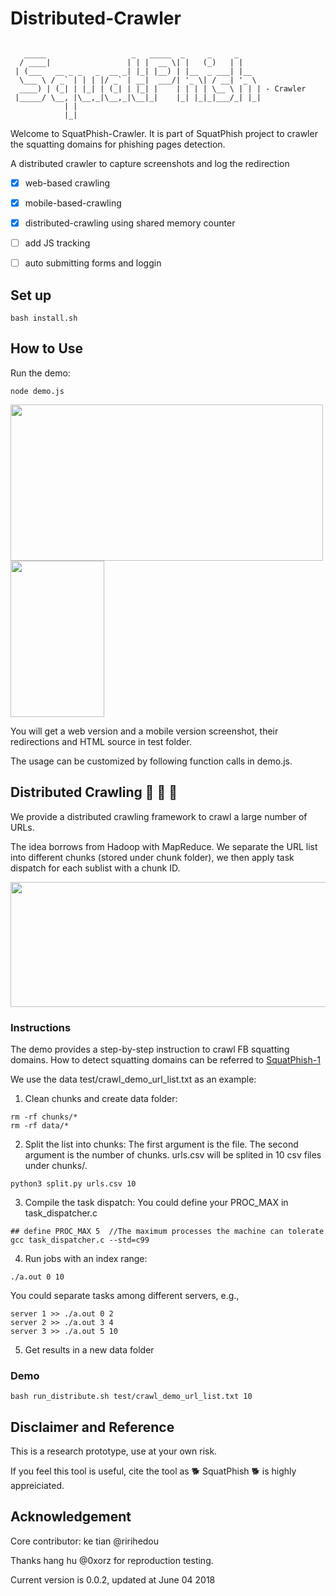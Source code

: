 # Distributed-Crawler

```

   _____                   _   _____  _     _     _
  / ____|                 | | |  __ \| |   (_)   | |
 | (___   __ _ _   _  __ _| |_| |__) | |__  _ ___| |__
  \___ \ / _` | | | |/ _` | __|  ___/| '_ \| / __| '_ \
  ____) | (_| | |_| | (_| | |_| |    | | | | \__ \ | | | - Crawler
 |_____/ \__, |\__,_|\__,_|\__|_|    |_| |_|_|___/_| |_|
            | |
            |_|

```

Welcome to SquatPhish-Crawler. It is part of SquatPhish project to crawler the squatting domains for phishing pages detection.

A distributed crawler to capture screenshots and log the redirection 

- [x] web-based crawling
- [x] mobile-based-crawling
- [x] distributed-crawling using shared memory counter
- [ ] add JS tracking
- [ ] auto submitting forms and loggin


## Set up

```
bash install.sh
```

## How to Use

Run the demo:

```
node demo.js
```
<p float="left">
 <img src="https://github.com/SquatPhish/2-Distributed-Crawler/blob/master/test/fb-signin.screen.png" width="500" height="250" />
 <img src="https://github.com/SquatPhish/2-Distributed-Crawler/blob/master/test/fb-signin.screen.mobile.png" width="150" height="250" />
</p>


You will get a web version and a mobile version screenshot, their redirections and HTML source in test folder.

The usage can be customized by following function calls in demo.js.


## Distributed Crawling :rocket: :rocket: :rocket:

We provide a distributed crawling framework to crawl a large number of URLs.

The idea borrows from Hadoop with MapReduce. We separate the URL list into different chunks (stored under chunk folder), we then apply
task dispatch for each sublist with a chunk ID.

<img src="https://github.com/SquatPhish/2-Distributed-Crawler/blob/master/test/Framework.png" width="600" height="200" />

### Instructions

The demo provides a step-by-step instruction to crawl FB squatting domains.
How to detect squatting domains can be referred to [SquatPhish-1](https://github.com/SquatPhish/1-Squatting-Domain-Identification)

We use the data test/crawl_demo_url_list.txt as an example:

1. Clean chunks and create data folder:
```
rm -rf chunks/*
rm -rf data/*
```

2. Split the list into chunks: The first argument is the file. The second argument is the number of chunks.
urls.csv will be splited in 10 csv files under chunks/.

```
python3 split.py urls.csv 10
```


3. Compile the task dispatch:  You could define your PROC_MAX in task_dispatcher.c

```
## define PROC_MAX 5  //The maximum processes the machine can tolerate
gcc task_dispatcher.c --std=c99
```

4. Run jobs with an index range:
```
./a.out 0 10
```
You could separate tasks among different servers, e.g.,
```
server 1 >> ./a.out 0 2
server 2 >> ./a.out 3 4
server 3 >> ./a.out 5 10
```

5. Get results in a new data folder

### Demo

```
bash run_distribute.sh test/crawl_demo_url_list.txt 10
```

## Disclaimer and Reference

This is a research prototype, use at your own risk.

If you feel this tool is useful, cite the tool as :dog2: SquatPhish :dog2: is highly appreiciated.


## Acknowledgement

Core contributor: ke tian @ririhedou

Thanks hang hu @0xorz for reproduction testing.

Current version is 0.0.2, updated at June 04 2018
